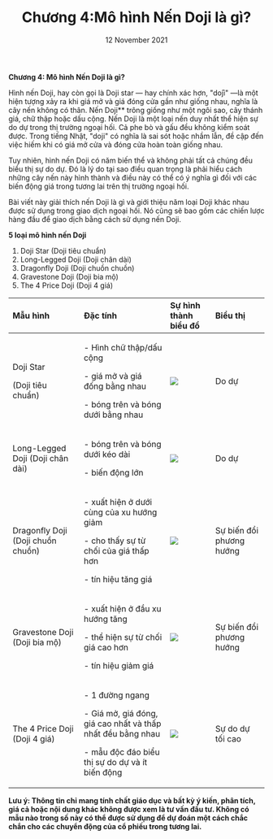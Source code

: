 ﻿---
title: Chương 4:Mô hình Nến Doji là gì?
date: 12 November 2021
description: I am a description of a great article
alt: Chương 4:Mô hình Nến Doji là gì?
tags: 
  - Hashtag 1
  - Hashtag 2
  - Hashtag 3
  - Hashtag 4
  - Hashtag 5
  - Hashtag 6
---

**Chương 4: Mô hình Nến Doji là gì?**

Hình nến Doji, hay còn gọi là Doji star — hay chính xác hơn, "dо̄ji" —là một hiện tượng xảy ra khi giá mở và giá đóng cửa gần như giống nhau, nghĩa là cây nến không có thân. Nến Doji** trông giống như một ngôi sao, cây thánh giá, chữ thập hoặc dấu cộng. Nến Doji là một loại nến duy nhất thể hiện sự do dự trong thị trường ngoại hối. Cả phe bò và gấu đều không kiểm soát được. Trong tiếng Nhật, "doji" có nghĩa là sai sót hoặc nhầm lẫn, đề cập đến việc hiếm khi có giá mở cửa và đóng cửa hoàn toàn giống nhau.

Tuy nhiên, hình nến Doji có năm biến thể và không phải tất cả chúng đều biểu thị sự do dự. Đó là lý do tại sao điều quan trọng là phải hiểu cách những cây nến này hình thành và điều này có thể có ý nghĩa gì đối với các biến động giá trong tương lai trên thị trường ngoại hối.

Bài viết này giải thích nến Doji là gì và giới thiệu năm loại Doji khác nhau được sử dụng trong giao dịch ngoại hối. Nó cũng sẽ bao gồm các chiến lược hàng đầu để giao dịch bằng cách sử dụng nến Doji.

**5 loại mô hình nến Doji**

1. Doji Star (Doji tiêu chuẩn)
1. Long-Legged Doji (Doji chân dài)
1. Dragonfly Doji (Doji chuồn chuồn)
1. Gravestone Doji (Doji bia mộ)
1. The 4 Price Doji (Doji 4 giá)

|Mẫu hình|Đặc tính|Sự hình thành biểu đồ|Biểu thị|
| :- | :- | :- | :- |
|<p>Doji Star</p><p>(Doji tiêu chuẩn)</p><p></p>|<p>- Hình chữ thập/dấu cộng</p><p>- giá mở và giá đống bằng nhau</p><p>- bóng trên và bóng dưới bằng nhau</p>|![](/images/article/Chapter_4_Whats_Doji_pattern/Aspose.Words.440eb1d2-8308-4d55-9009-22727bac650a.001.png)|Do dự|
|Long-Legged Doji (Doji chân dài)|<p>- bóng trên và bóng dưới kéo dài</p><p>- biến động lớn</p>|![](/images/article/Chapter_4_Whats_Doji_pattern/Aspose.Words.440eb1d2-8308-4d55-9009-22727bac650a.002.png)|Do dự|
|<p>Dragonfly Doji (Doji chuồn chuồn)</p><p></p>|<p>- xuất hiện ở dưới cùng của xu hướng giảm</p><p>- cho thấy sự từ chối của giá thấp hơn</p><p>- tín hiệu tăng giá</p>|![](/images/article/Chapter_4_Whats_Doji_pattern/Aspose.Words.440eb1d2-8308-4d55-9009-22727bac650a.003.png)|Sự biến đổi phương hướng|
|<p>Gravestone Doji (Doji bia mộ)</p><p></p>|<p>- xuất hiện ở đầu xu hướng tăng</p><p>- thể hiện sự từ chối giá cao hơn</p><p>- tín hiệu giảm giá</p>|![](/images/article/Chapter_4_Whats_Doji_pattern/Aspose.Words.440eb1d2-8308-4d55-9009-22727bac650a.004.png)|Sự biến đổi phương hướng|
|<p>The 4 Price Doji (Doji 4 giá)</p><p></p>|<p>- 1 đường ngang</p><p>- Giá mở, giá đóng, giá cao nhất và thấp nhất đều bằng nhau</p><p>- mẫu độc đáo biểu thị sự do dự và ít biến động</p>|![](/images/article/Chapter_4_Whats_Doji_pattern/Aspose.Words.440eb1d2-8308-4d55-9009-22727bac650a.005.png)|Sự do dự tối cao|

**Lưu ý: Thông tin chỉ mang tính chất giáo dục và bất kỳ ý kiến, phân tích, giá cả hoặc nội dung khác không được xem là tư vấn đầu tư. Không có mẫu nào trong số này có thể được sử dụng để dự đoán một cách chắc chắn cho các chuyển động của cổ phiếu trong tương lai.**